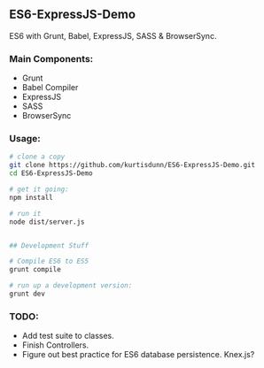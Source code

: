 ## ES6-ExpressJS-Demo
ES6 with Grunt, Babel, ExpressJS, SASS &amp; BrowserSync.


### Main Components:
 - Grunt 
 - Babel Compiler
 - ExpressJS
 - SASS
 - BrowserSync


### Usage:

```sh
# clone a copy
git clone https://github.com/kurtisdunn/ES6-ExpressJS-Demo.git
cd ES6-ExpressJS-Demo

# get it going:
npm install

# run it
node dist/server.js

```

```sh

## Development Stuff

# Compile ES6 to ES5
grunt compile

# run up a development version:
grunt dev

```


### TODO:
 - Add test suite to classes.
 - Finish Controllers.
 - Figure out best practice for ES6 database persistence. Knex.js?
